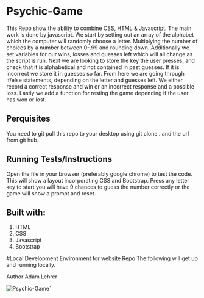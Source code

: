 # Psychic-Game

This Repo show the ability to combine CSS, HTML & Javascript. The main work is done by javascript.
We start by setting out an array of the alphabet which the computer will randomly choose a letter. Multiplying the number of choices by a number between 0-.99 and rounding down. Additionally we set variables for our wins, losses and guesses left which will all change as the script is run. Next we are looking to store the key the user presses, and check that it is alphabetical and not contained in past guesses. If it is incorrect we store it in guesses so far. From here we are going through if/else statements, depending on the letter and guesses left. We either record a correct response and win or an incorrect response and a possible loss. Lastly we add a function for resting the game depending if the user has won or lost. 

## Perquisites
You need to git pull this repo to your desktop using git clone . and the url from git hub. 

## Running Tests/Instructions
Open the file in  your browser (preferably google chrome) to test the code.
This will show a layout incorporating CSS and Bootstrap. Press any letter key to start you will have 9 chances to guess the number correctly or the game will show a prompt and reset. 

## Built with:
<ol>
<li> HTML 
<li> CSS 
<li> Javascript
<li> Bootstrap
</ol>

#Local Development Environment for website Repo
The following will get up and running locally.

Author
Adam Lehrer

![Psychic-Game](https://adamsl394.github.io/Psychic-Game/)`
